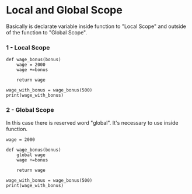 # Local and Global Scope

Basically is declarate variable inside function to "Local Scope" and outside of the function to "Global Scope".

### 1 - Local Scope

```
def wage_bonus(bonus)
    wage = 2000
    wage +=bonus

    return wage

wage_with_bonus = wage_bonus(500)
print(wage_with_bonus)
```


### 2 - Global Scope

In this case there is reserved word "global". It's necessary to use inside function.

```
wage = 2000

def wage_bonus(bonus)
    global wage
    wage +=bonus

    return wage

wage_with_bonus = wage_bonus(500)
print(wage_with_bonus)
```
